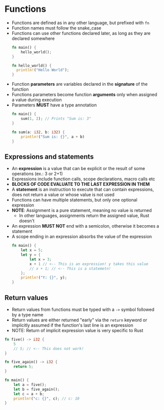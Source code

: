 # Functions

- Functions are defined as in any other language, but prefixed with `fn`
- Function names must follow the snake_case
- Functions can use other functions declared later, as long as they are declared somewhere
  ```rust
  fn main() {
      hello_world();
  }

  fn hello_world() {
    println!("Hello World");
  }
  ```
- Function **parameters** are variables declared in the **signature** of the function
- Functions parameters become function **arguments** only when assigned a value during execution
- Parameters **MUST** have a type annotation
  ```rust
  fn main() {
      sum(1, 2); // Prints "Sum is: 3"
  }

  fn sum(a: i32, b: i32) {
      println!("Sum is: {}", a + b)
  }
  ```

## Expressions and statements
- An **expression** is a value that can be explicit or the result of some operations (ex.: 3 or 2+1)
- Expressions include function calls, scope declarations, macro calls etc
- **BLOCKS OF CODE EVALUATE TO THE LAST EXPRESSION IN THEM**
- A **statement** is an instruction to execute that can contain expressions, does not return a value or whose value is not used
- Functions can have multiple statements, but only one optional expression
- **NOTE**: Assignment is a pure statement, meaning no value is returned
  - In other languages, assignments return the assigned value, Rust doesn't
- An expression **MUST NOT** end with a semicolon, otherwise it becomes a statement
- A scope ending in an expression absorbs the value of the expression
  ```rust
  fn main() {
      let x = 5;
      let y = {
          let x = 3;
          x + 1 // <-- This is an expression! y takes this value
          // x + 1; // <-- This is a statemetn!
      };
      println!("Y: {}", y);
  }
  ```

## Return values
- Return values from functions must be typed with a `->` symbol followed by a type name
- Return values are either returned "early" via the `return` keyword or implicitly assumed if the function's last line is an expression
- NOTE: Return of implicit expression value is very specific to Rust

```rust
fn five() -> i32 {
    5
    // 5; // <-- This does not work!
}

fn five_again() -> i32 {
    return 5;
}

fn main() {
    let a = five();
    let b = five_again();
    let c = a + b;
    println!("c: {}", c); // c: 10
}
```
